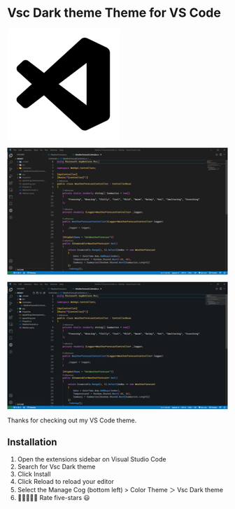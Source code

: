 # Vsc Dark theme Theme for VS Code

![Vsc Dark theme Theme icon](https://raw.githubusercontent.com/Mdb05/Vsc-theme/a345a44c5b4833c297009ae8505892da66a1b31e/images/Vscblacktheme.png)

![Vsc Dark theme Theme image](https://raw.githubusercontent.com/Mdb05/Vsc-theme/cc1f551409a1c16163741d6cd2d54c3c5eb056e9/images/Vsc%20Dark.png)

![Vsc Blue theme Theme image](https://raw.githubusercontent.com/Mdb05/Vsc-theme/7ded8e0922c31e4daf3b0b705a33ca324e81791e/images/Vsc%20Blue.png)

Thanks for checking out my VS Code theme.


## Installation

1. Open the extensions sidebar on Visual Studio Code
1. Search for Vsc Dark theme
1. Click Install
1. Click Reload to reload your editor
1. Select the Manage Cog (bottom left) > Color Theme ＞ Vsc Dark theme
1. 🌟🌟🌟🌟🌟 Rate five-stars 😃
